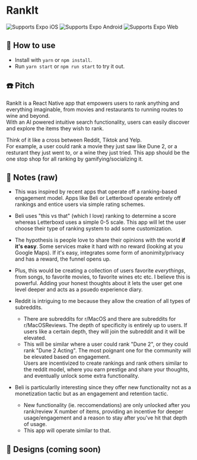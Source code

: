 # RankIt

<p>
  <!-- iOS -->
  <img alt="Supports Expo iOS" longdesc="Supports Expo iOS" src="https://img.shields.io/badge/iOS-4630EB.svg?style=flat-square&logo=APPLE&labelColor=999999&logoColor=fff" />
  <!-- Android -->
  <img alt="Supports Expo Android" longdesc="Supports Expo Android" src="https://img.shields.io/badge/Android-4630EB.svg?style=flat-square&logo=ANDROID&labelColor=A4C639&logoColor=fff" />
  <!-- Web -->
  <img alt="Supports Expo Web" longdesc="Supports Expo Web" src="https://img.shields.io/badge/web-4630EB.svg?style=flat-square&logo=GOOGLE-CHROME&labelColor=4285F4&logoColor=fff" />
</p>

## 🚀 How to use

- Install with `yarn` or `npm install`.
- Run `yarn start` or `npm run start` to try it out.

## ☎️ Pitch
RankIt is a React Native app that empowers users to rank anything and everything imaginable, from movies and restaurants to running routes to wine and beyond.  
With an AI powered intuitive search functionality, users can easily discover and explore the items they wish to rank.

Think of it like a cross between Reddit, Tiktok and Yelp.  
For example, a user could rank a movie they just saw like Dune 2, or a resturant they just went to, or a wine they just tried. This app should be the one stop shop for all ranking by gamifying/socializing it.

## 📝 Notes (raw)
- This was inspired by recent apps that operate off a ranking-based engagement model. Apps like Beli or Letterboxd operate entirely off rankings and entice users via simple rating schemes.  
- Beli uses "this vs that" (which I love) ranking to determine a score whereas Letterboxd uses a simple 0-5 scale. This app will let the user choose their type of ranking system to add some customization.  

- The hypothesis is people love to share their opinions with the world **if it's easy**. Some services make it hard with no reward (looking at you Google Maps). If it's easy, integrates some form of anonimity/privacy and has a reward, the funnel opens up.  
- Plus, this would be creating a collection of users favorite *everythings*, from songs, to favorite movies, to favorite wines etc etc. I believe this is powerful. Adding your honest thoughts about it lets the user get one level deeper and acts as a psuedo experience diary.

- Reddit is intriguing to me because they allow the creation of all types of subreddits. 
  - There are subreddits for r/MacOS and there are subreddits for r/MacOSReviews. The depth of specificity is entirely up to users. If users like a certain depth, they will join the subreddit and it will be elevated.  
  - This will be similar where a user could rank "Dune 2", or they could rank "Dune 2 Acting". The most poignant one for the community will be elevated based on engagement.  
Users are incentivized to create rankings and rank others similar to the reddit model, where you earn prestige and share your thoughts, and eventually unlock some extra functionality.  

- Beli is particularlly interesting since they offer new functionality not as a monetization tactic but as an engagement and retention tactic. 
  - New functionality (ie. reccomendations) are only unlocked after you rank/review X number of items, providing an incentive for deeper usage/engagement and a reason to stay after you've hit that depth of usage.  
  - This app will operate similar to that.

## 🎨 Designs (coming soon)